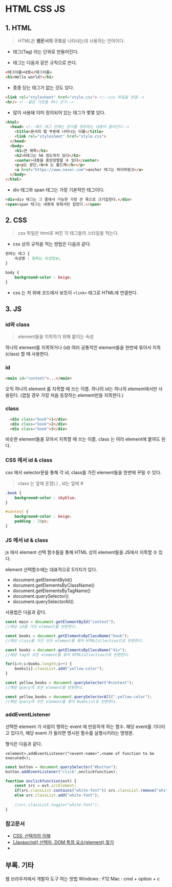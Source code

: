 # HTML CSS JS 

## 1. HTML
>HTML은 **웹문서의 구조**를 나타내는데 사용하는 언어이다.

* 태그(Tag) 라는 단위로 만들어진다. 

* 태그는 다음과 같은 규칙으로 쓴다.
```html
<태그이름>내용</태그이름>
<h1>Hello world!</h1>
```

* 종종 닫는 태그가 없는 것도 있다.
```html
<link rel="stylesheet" href="style.css"> <!--css 파일을 연결-->
<hr/> <!--얇은 가로줄 하나 긋기-->
```

* 많이 사용돼 이미 정의되어 있는 태그가 몇몇 있다.
```html
<html>
  <head> <!--헤드 태그 안에는 문서를 정의하는 내용이 들어간다-->
    <title>문서의 탭 부분에 나타나는 이름</title>
    <link rel="stylesheet" href="style.css"> 
  </head>
  <body>
    <h1>큰 제목</h1>
    <h2>h태그는 h6 정도까지 있다</h2>
    <center>내용을 중앙정렬할 수 있다</center>
    <p>p는 문단,<b>b 는 볼드체</b></p>
    <a href="https://www.naver.com">anchor 태그는 하이퍼링크</a>
  </body>
</html>
```

* div 태그와 span 태그는 가장 기본적인 태그이다.
```html
<div>div 태그는 그 줄에서 가능한 가장 큰 폭으로 크기잡힌다.</div>
<span>span 태그는 내용에 맞춰서만 잡힌다.</span>
```
## 2. CSS
> css 파일은 html로 써진 각 태그들의 스타일을 적는다.

* css 상의 규칙을 적는 방법은 다음과 같다.
```css
원하는 태그 {
	속성명 : 원하는 속성정보;
}

body {
	background-color : beige;
}
```

* css 는 저 위에 코드에서 보듯이 `<link>` 태그로 HTML에 연결한다.  

## 3. JS

### id와 class
> element들을 지목하기 위해 붙이는 속성

하나의 element를 지목하거나 (id) 
여러 공통적인 element들을 한번에 묶어서 지목 (class) 할 때 사용한다. 

### id
```html
<main id="context">...</main>
```
오직 하나의 element 를 지목할 때 쓰는 이름. 
하나의 id는 하나의 element에서만 사용된다. 
(겹칠 경우 가장 처음 등장하는 element만을 지목한다.)

### class
```html
  <div class="book">1</div>
  <div class="book">2</div>
  <div class="book">3</div>
```
비슷한 element들을 모아서 지목할 때 쓰는 이름. 
class 는 여러 element에 붙여도 된다. 


### CSS 에서 id & class
css 에서 selector문을 통해 각 id, class를 가진 element들을 한번에 꾸밀 수 있다. 

> class 는 앞에 온점(.) , id는 앞에 #

```css
.book {
	background-color : skyblue;
}

#context {
    background-color : beige;
    padding : 20px;
}

```

### JS 에서 id & class
js 에서 element 선택 함수들을 통해 HTML 상의 element들을 JS에서 지목할 수 있다. 

element 선택함수에는 대표적으로 5가지가 있다. 
* document.getElementById()
* document.getElementsByClassName()
* document.getElementsByTagName()
* document.querySelector()
* document.querySelectorAll()

사용법은 다음과 같다. 
```js
const main = document.getElementById("context");
//해당 id를 가진 element를 반환한다. 

const books = document.getElementsByClassName("book");
//해당 class를 가진 모든 element를 묶어 HTMLCollection으로 반환한다. 

const books = document.getElementsByClassName("div");
//해당 tag의 모든 element를 묶어 HTMLCollection으로 반환한다. 

for(i=0;i<books.length;i++) {
    books[i].classList.add("yellow-color");
}

const yellow_books = document.querySelector("#context");
//해당 query의 모든 element를 반환한다. 

const yellow_books = document.querySelectorAll(".yellow-color");
//해당 query의 모든 element를 묶어 NodeList로 반환한다. 
```
### addEventListener
선택한 element 가 사람이 행하는 event 에 반응하게 하는 함수. 
해당 event를 기다리고 있다가, 해당 event 가 들리면 명시된 함수를 실행시키라는 명령문. 

형식은 다음과 같다. 
```
<element>.addEventListener("<event-name>",<name of function to be executed>);
```
```js
const button = document.querySelector("#button");
button.addEventListener("click",onclickfunction);

function onclickfunction(evt) {
    const src = evt.srcElement;
    if(src.classList.contains("white-font")) src.classList.remove("white-font");
    else src.classList.add("white-font");
    
    //src.classList.toggle("white-font");
}
```

### 참고문서
* [CSS: 선택자의 이해](https://www.nextree.co.kr/p8468/)
* [[Javascript] 선택자, DOM 특정 요소(element) 찾기](https://hianna.tistory.com/485)
* 

## 부록. 기타
웹 브라우저에서 개발자 도구 여는 방법
Windows : F12
Mac : cmd + option + c